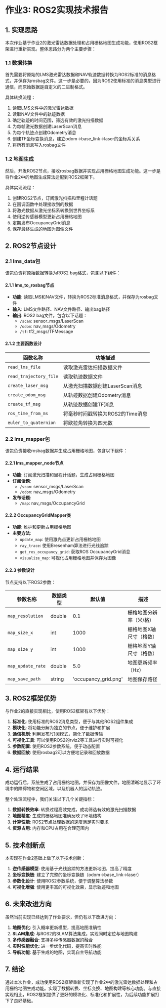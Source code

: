 # 作业3: ROS2实现技术报告

## 1. 实现思路

本次作业基于作业2的激光雷达数据处理和占用栅格地图生成功能，使用ROS2框架进行重新实现。整体思路分为两个主要步骤：

### 1.1 数据转换

首先需要将原始的LMS激光雷达数据和NAV轨迹数据转换为ROS2标准的消息格式，并保存为rosbag文件。这一步是必要的，因为ROS2使用标准的消息类型进行通信，而原始数据是自定义的二进制格式。

具体转换流程：
1. 读取LMS文件中的激光雷达数据
2. 读取NAV文件中的轨迹数据
3. 确定轨迹的时间范围，筛选有效的激光扫描数据
4. 为每帧激光数据创建LaserScan消息
5. 为每个轨迹点创建Odometry消息
6. 创建TF坐标变换消息，建立odom->base_link->laser的坐标系关系
7. 将所有消息写入rosbag文件

### 1.2 地图生成

然后，开发ROS2节点，接收rosbag数据并实现占用栅格地图生成功能。这一步是将作业2中的地图生成算法适配到ROS2框架下。

具体实现流程：
1. 创建ROS2节点，订阅激光扫描和里程计话题
2. 在回调函数中处理接收到的数据
3. 将激光数据从激光坐标系转换到世界坐标系
4. 使用逆传感器模型更新占用栅格地图
5. 定期发布OccupancyGrid消息
6. 保存最终生成的地图为图像文件

## 2. ROS2节点设计

### 2.1 lms_data包

该包负责将原始数据转换为ROS2 bag格式，包含以下组件：

#### 2.1.1 lms_to_rosbag节点

- **功能**: 读取LMS和NAV文件，转换为ROS2标准消息格式，并保存为rosbag文件
- **输入**: LMS文件路径、NAV文件路径、输出bag路径
- **输出**: ROS2 bag文件，包含以下话题：
  - `/scan`: sensor_msgs/LaserScan
  - `/odom`: nav_msgs/Odometry
  - `/tf`: tf2_msgs/TFMessage

#### 2.1.2 主要函数设计

| 函数名称 | 功能描述 |
|---------|---------|
| `read_lms_file` | 读取激光雷达扫描数据文件 |
| `read_trajectory_file` | 读取轨迹数据文件 |
| `create_laser_msg` | 从激光扫描数据创建LaserScan消息 |
| `create_odom_msg` | 从轨迹数据创建Odometry消息 |
| `create_tf_msg` | 从轨迹数据创建TF消息 |
| `ros_time_from_ms` | 将毫秒时间戳转换为ROS2的Time消息 |
| `euler_to_quaternion` | 将欧拉角转换为四元数 |

### 2.2 lms_mapper包

该包负责接收rosbag数据并生成占用栅格地图，包含以下组件：

#### 2.2.1 lms_mapper_node节点

- **功能**: 订阅激光扫描和里程计话题，生成占用栅格地图
- **订阅话题**:
  - `/scan`: sensor_msgs/LaserScan
  - `/odom`: nav_msgs/Odometry
- **发布话题**:
  - `/map`: nav_msgs/OccupancyGrid

#### 2.2.2 OccupancyGridMapper类

- **功能**: 维护和更新占用栅格地图
- **主要方法**:
  - `update_map`: 使用激光点更新占用栅格地图
  - `ray_trace`: 使用Bresenham算法进行光线追踪
  - `get_ros_occupancy_grid`: 获取ROS OccupancyGrid消息
  - `visualize_map`: 可视化占用栅格地图并保存为图像

#### 2.2.3 参数设计

节点支持以下ROS2参数：

| 参数名称 | 数据类型 | 默认值 | 描述 |
|---------|---------|-------|------|
| `map_resolution` | double | 0.1 | 栅格地图分辨率（米/格） |
| `map_size_x` | int | 1000 | 栅格地图X轴尺寸（格数） |
| `map_size_y` | int | 1000 | 栅格地图Y轴尺寸（格数） |
| `map_update_rate` | double | 5.0 | 地图更新频率（Hz） |
| `map_save_path` | string | 'occupancy_grid.png' | 地图保存路径 |

## 3. ROS2框架优势

与作业2的直接实现相比，使用ROS2框架有以下优势：

1. **标准化**: 使用标准的ROS2消息类型，便于与其他ROS2组件集成
2. **模块化**: 将功能分解为独立的节点，便于维护和扩展
3. **通信机制**: 利用发布/订阅模式，简化了数据传输
4. **可视化工具**: 可以使用ROS2的rviz2等工具进行实时可视化
5. **参数配置**: 使用ROS2参数系统，便于动态配置
6. **数据回放**: 使用rosbag2可以方便地记录和回放数据

## 4. 运行结果

成功运行后，系统生成了占用栅格地图，并保存为图像文件。地图清晰地显示了环境中的障碍物和空闲区域，以及机器人的运动轨迹。

整个处理流程中，我们关注以下几个关键指标：

1. **数据转换效率**: 转换过程高效完成，成功筛选有效的激光扫描数据
2. **地图精度**: 生成的栅格地图准确反映了环境结构
3. **计算性能**: ROS2节点处理数据的速度满足实时要求
4. **资源占用**: 内存和CPU占用在合理范围内

## 5. 技术创新点

本实现在作业2基础上做了以下技术创新：

1. **逆传感器模型**: 使用基于光线追踪的方法更新地图，提高了精度
2. **坐标变换链**: 建立了完整的坐标变换链（odom->base_link->laser）
3. **参数化设计**: 使用ROS2参数系统，便于调整算法参数
4. **可视化增强**: 使用更丰富的可视化效果，显示轨迹和地图

## 6. 未来改进方向

虽然当前实现已经达到了作业要求，但仍有以下改进方向：

1. **地图优化**: 引入概率更新模型，提高地图准确性
2. **SLAM集成**: 与ROS2的SLAM算法集成，实现同时定位与地图构建
3. **多传感器融合**: 支持多种传感器数据的融合
4. **实时性能优化**: 进一步优化代码，提高实时性能
5. **导航功能**: 基于生成的地图，实现自主导航功能

## 7. 结论

通过本次作业，成功使用ROS2框架重新实现了作业2中的激光雷达数据处理和占用栅格地图生成功能。实现了数据转换、坐标变换、地图构建等核心功能。与直接实现相比，ROS2框架提供了更好的模块化、标准化和扩展性，为后续功能扩展打下了良好基础。 